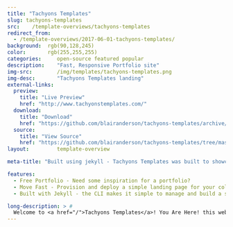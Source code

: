 ```yaml
---
title: "Tachyons Templates"
slug: tachyons-templates
src:	/template-overviews/tachyons-templates
redirect_from:
  - /template-overviews/2017-06-01-tachyons-templates/
background:  rgb(90,128,245)
color:       rgb(255,255,255)
categories:		open-source featured popular
description:	"Fast, Responsive Portfolio site"
img-src:		/img/templates/tachyons-templates.png
img-desc:		"Tachyons Templates landing"
external-links:
  preview:
    title: "Live Preview"
    href: "http://www.tachyonstemplates.com/"
  download:
    title: "Download"
    href: "https://github.com/blairanderson/tachyons-templates/archive/master.zip"
  source:
    title: "View Source"
    href: "https://github.com/blairanderson/tachyons-templates/tree/master"
layout:			template-overview

meta-title: "Built using jekyll - Tachyons Templates was built to showcase a template-set. It takes a bunch of templates and show a thumbnail on the frontpage and then each page has a download link."

features:
  - Free Portfolio - Need some inspiration for a portfolio?
  - Move Fast - Provision and deploy a simple landing page for your collection or dataset.
  - Built with Jekyll - the CLI makes it simple to manage and build a serverless website. Simple commit your changes to github and they become live within minutes

long-description: > #
  Welcome to <a href="/">Tachyons Templates</a>! You Are Here! this website is an open source template that you're free to download and start using. Many people
---
```

